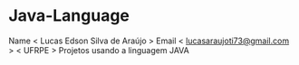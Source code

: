 # Java-Language
Name < Lucas Edson Silva de Araújo >
Email < lucasaraujoti73@gmail.com > 
< UFRPE >
Projetos usando a linguagem JAVA
